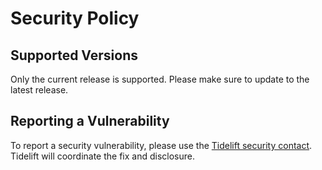 # Security Policy

## Supported Versions

Only the current release is supported. Please make sure to update to the latest release.

## Reporting a Vulnerability

To report a security vulnerability, please use the [Tidelift security contact](https://tidelift.com/security).
Tidelift will coordinate the fix and disclosure.
